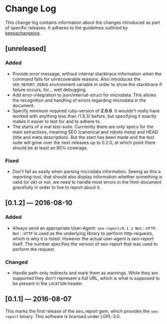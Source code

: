 # Change Log

This change log contains information about the changes introduced as part of
specific releases. It adheres to the guidelines outlined by
[keepachangelog](http://keepachangelog.com/en/0.3.0/).

## [unreleased]
### Added
- Provide error message, without internal stacktrace information when the
  command fails for unrecoverable reasons. Also introduces the
  `SEO_REPORT_DEBUG` environment variable in order to show the stacktrace if
  failure occurs, for... well debugging.
- Add error-integration to json/internal-struct for microdata. This allows the
  recognition and handling of errors regarding microdata in the document.
- Specify minimum required ruby-version of **2.0.0**. It wouldn't really have
  worked with anything less than /1.9.3/ before, but specifying it exactly makes
  it easier to test for and to adhere to.
- The starts of a real test-suite. Currrently there are only specs for the main
  extractions, meaning SEO (canonical and robots meta) and HEAD (title and meta
  description). But the start has been made and the test suite will grow over
  the next releases up to 0.2.0, at which point there should be at least an 85%
  coverage.
### Fixed
- Don't fail as easily when parsing microdata information. Seeing as this a
  reporting-tool, that should also display information whether something is
  valid (or *ok*) or not, we need to handle most errors in the html-document
  gracefully in order to live to report about it.

## [0.1.2] — 2016-08-10
### Added
- Always send an appropriate User-Agent: `seo-report/0.1.2 Net::HTTP`.
  `Net::HTTP` is used as the underlying library to perform http-requests, which
  is why it is listed. However the actual user-agent is seo-report itself. The
  number specifies the version of seo-report that was used to perform the
  request.
  
### Changed
- Handle path-only redirects and mark them as warnings.
  While they are supported they don't represent a full URL, which
  is what is supposed to be present in the `LOCATION` header.

## [0.1.1] — 2016-08-07
This marks the first release of the seo_report gem, which provides the
`seo-report` binary. This software is licensed under LGPL-3.0.
